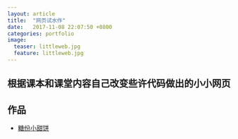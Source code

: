 ```yaml
---
layout: article
title:  "网页试水作"
date:   2017-11-08 22:07:50 +0800
categories: portfolio 
image:
  teaser: littleweb.jpg
  feature: littleweb.jpg
---
```


## 根据课本和课堂内容自己改变些许代码做出的小小网页

## 作品

- <a href="https://doraxxy.github.io/portfolio/网页小作品/index.html" target="_blank">糖份小甜饼</a>
